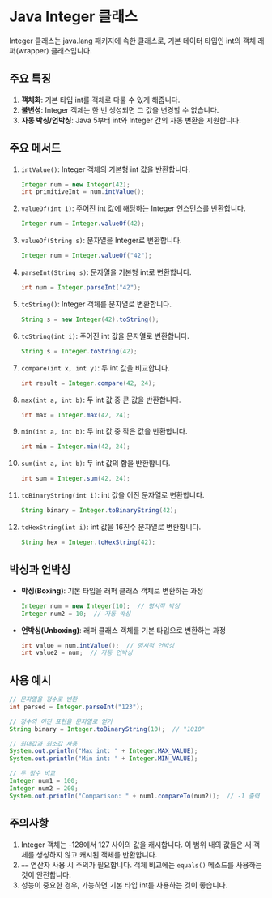 # Java Integer 클래스

Integer 클래스는 java.lang 패키지에 속한 클래스로, 기본 데이터 타입인 int의 객체 래퍼(wrapper) 클래스입니다.

## 주요 특징

1. **객체화**: 기본 타입 int를 객체로 다룰 수 있게 해줍니다.
2. **불변성**: Integer 객체는 한 번 생성되면 그 값을 변경할 수 없습니다.
3. **자동 박싱/언박싱**: Java 5부터 int와 Integer 간의 자동 변환을 지원합니다.

## 주요 메서드

1. `intValue()`: Integer 객체의 기본형 int 값을 반환합니다.

   ```java
   Integer num = new Integer(42);
   int primitiveInt = num.intValue();
   ```

2. `valueOf(int i)`: 주어진 int 값에 해당하는 Integer 인스턴스를 반환합니다.

   ```java
   Integer num = Integer.valueOf(42);
   ```

3. `valueOf(String s)`: 문자열을 Integer로 변환합니다.

   ```java
   Integer num = Integer.valueOf("42");
   ```

4. `parseInt(String s)`: 문자열을 기본형 int로 변환합니다.

   ```java
   int num = Integer.parseInt("42");
   ```

5. `toString()`: Integer 객체를 문자열로 변환합니다.

   ```java
   String s = new Integer(42).toString();
   ```

6. `toString(int i)`: 주어진 int 값을 문자열로 변환합니다.

   ```java
   String s = Integer.toString(42);
   ```

7. `compare(int x, int y)`: 두 int 값을 비교합니다.

   ```java
   int result = Integer.compare(42, 24);
   ```

8. `max(int a, int b)`: 두 int 값 중 큰 값을 반환합니다.

   ```java
   int max = Integer.max(42, 24);
   ```

9. `min(int a, int b)`: 두 int 값 중 작은 값을 반환합니다.

   ```java
   int min = Integer.min(42, 24);
   ```

10. `sum(int a, int b)`: 두 int 값의 합을 반환합니다.

    ```java
    int sum = Integer.sum(42, 24);
    ```

11. `toBinaryString(int i)`: int 값을 이진 문자열로 변환합니다.

    ```java
    String binary = Integer.toBinaryString(42);
    ```

12. `toHexString(int i)`: int 값을 16진수 문자열로 변환합니다.

    ```java
    String hex = Integer.toHexString(42);
    ```

## 박싱과 언박싱

- **박싱(Boxing)**: 기본 타입을 래퍼 클래스 객체로 변환하는 과정

  ```java
  Integer num = new Integer(10);  // 명시적 박싱
  Integer num2 = 10;  // 자동 박싱
  ```

- **언박싱(Unboxing)**: 래퍼 클래스 객체를 기본 타입으로 변환하는 과정

  ```java
  int value = num.intValue();  // 명시적 언박싱
  int value2 = num;  // 자동 언박싱
  ```

## 사용 예시

```java
// 문자열을 정수로 변환
int parsed = Integer.parseInt("123");

// 정수의 이진 표현을 문자열로 얻기
String binary = Integer.toBinaryString(10);  // "1010"

// 최대값과 최소값 사용
System.out.println("Max int: " + Integer.MAX_VALUE);
System.out.println("Min int: " + Integer.MIN_VALUE);

// 두 정수 비교
Integer num1 = 100;
Integer num2 = 200;
System.out.println("Comparison: " + num1.compareTo(num2));  // -1 출력
```

## 주의사항

1. Integer 객체는 -128에서 127 사이의 값을 캐시합니다. 이 범위 내의 값들은 새 객체를 생성하지 않고 캐시된 객체를 반환합니다.
2. `==` 연산자 사용 시 주의가 필요합니다. 객체 비교에는 `equals()` 메소드를 사용하는 것이 안전합니다.
3. 성능이 중요한 경우, 가능하면 기본 타입 int를 사용하는 것이 좋습니다.
